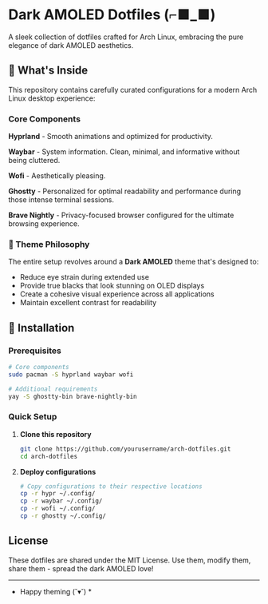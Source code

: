 # Dark AMOLED Dotfiles (⌐■_■)

A sleek collection of dotfiles crafted for Arch Linux, embracing the pure elegance of dark AMOLED aesthetics.

## 🌟 What's Inside

This repository contains carefully curated configurations for a modern Arch Linux desktop experience:

### Core Components

**Hyprland** - Smooth animations and optimized for productivity.

**Waybar** - System information. Clean, minimal, and informative without being cluttered.

**Wofi** - Aesthetically pleasing.

**Ghostty** - Personalized for optimal readability and performance during those intense terminal sessions.

**Brave Nightly** - Privacy-focused browser configured for the ultimate browsing experience.

### 🎨 Theme Philosophy

The entire setup revolves around a **Dark AMOLED** theme that's designed to:
- Reduce eye strain during extended use
- Provide true blacks that look stunning on OLED displays
- Create a cohesive visual experience across all applications
- Maintain excellent contrast for readability

## 🚀 Installation

### Prerequisites

```bash
# Core components
sudo pacman -S hyprland waybar wofi

# Additional requirements
yay -S ghostty-bin brave-nightly-bin
```

### Quick Setup

1. **Clone this repository**
   ```bash
   git clone https://github.com/yourusername/arch-dotfiles.git
   cd arch-dotfiles
   ```

2. **Deploy configurations**
   ```bash
   # Copy configurations to their respective locations
   cp -r hypr ~/.config/
   cp -r waybar ~/.config/
   cp -r wofi ~/.config/
   cp -r ghostty ~/.config/

## License

These dotfiles are shared under the MIT License. Use them, modify them, share them - spread the dark AMOLED love!

---

* Happy theming (˘▾˘) *
